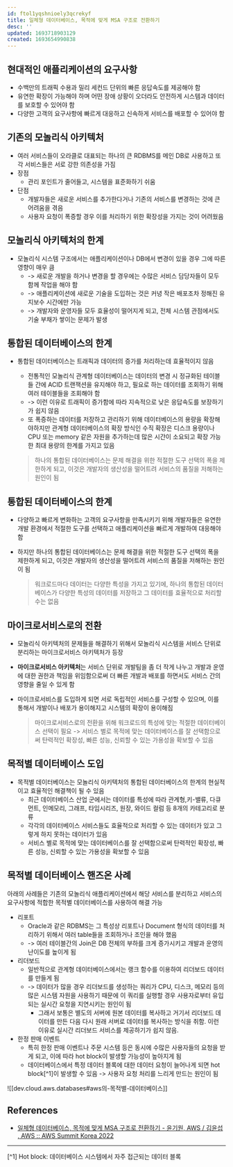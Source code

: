 ```yaml
---
id: ftol1yqshnioely3qcrekyf
title: 일체형 데이터베이스, 목적에 맞게 MSA 구조로 전환하기
desc: ''
updated: 1693718903129
created: 1693654990838
---
```


## 현대적인 애플리케이션의 요구사항
- 수백만의 트래픽 수용과 밀리 세컨드 단위의 빠른 응답속도를 제공해야 함
- 유연한 확장이 가능해야 하며 어떤 장애 상황이 오더라도 안전하게 시스템과 데이터를 보호할 수 있어야 함
- 다양한 고객의 요구사항에 빠르게 대응하고 신속하게 서비스를 배포할 수 있어야 함

## 기존의 모놀리식 아키텍처
- 여러 서비스들이 오라클로 대표되는 하나의 큰 RDBMS를 메인 DB로 사용하고 또 각 서비스들은 서로 강한 의존성을 가짐
- 장점
	- 관리 포인트가 줄어들고, 시스템을 표준화하기 쉬움
- 단점
	- 개발자들은 새로운 서비스를 추가한다거나 기존의 서비스를 변경하는 것에 큰 어려움을 겪음
	- 사용자 요청이 폭증할 경우 이를 처리하기 위한 확장성을 가지는 것이 어려웠음

## 모놀리식 아키텍처의 한계
- 모놀리식 시스템 구조에서는 애플리케이션이나 DB에서 변경이 있을 경우 그에 따른 영향이 매우 큼
	- -> 새로운 개발을 하거나 변경을 할 경우에는 수많은 서비스 담당자들이 모두 함께 작업을 해야 함
	- -> 애플리케이션에 새로운 기술을 도입하는 것은 커녕 작은 배포조차 정해진 유지보수 시간에만 가능
	- -> 개발자와 운영자들 모두 효율성이 떨어지게 되고, 전체 시스템 관점에서도 기술 부채가 쌓이는 문제가 발생

## 통합된 데이터베이스의 한계
- 통합된 데이터베이스는 트래픽과 데이터의 증가를 처리하는데 효율적이지 않음
	- 전통적인 모놀리식 관계형 데이터베이스는 데이터의 변경 시 정규화된 테이블들 간에 ACID 트랜잭션을 유지해야 하고, 필요로 하는 데이터를 조회하기 위해 여러 테이블들을 조회해야 함
	- -> 이런 이유로 트래픽이 증가함에 따라 지속적으로 낮은 응답속도를 보장하기가 쉽지 않음
	- 또 폭증하는 데이터를 저장하고 관리하기 위해 데이터베이스의 용량을 확장해야하지만 관계형 데이터베이스의 확장 방식인 수직 확장은 디스크 용량이나 CPU 또는 memory 같은 자원을 추가하는데 많은 시간이 소요되고 확장 가능한 최대 용량의 한계를 가지고 있음

  > 하나의 통합된 데이터베이스는 문제 해결을 위한 적절한 도구 선택의 폭을 제한하게 되고, 이것은 개발자의 생산성을 떨어트려 서비스의 품질을 저해하는 원인이 됨

## 통합된 데이터베이스의 한계
- 다양하고 빠르게 변화하는 고객의 요구사항을 만족시키기 위해 개발자들은 유연한 개발 환경에서 적절한 도구를 선택하고 애플리케이션을 빠르게 개발하여 대응해야 함
- 하지만 하나의 통합된 데이터베이스는 문제 해결을 위한 적절한 도구 선택의 폭을 제한하게 되고, 이것은 개발자의 생산성을 떨어트려 서비스의 품질을 저해하는 원인이 됨

    > 워크로드마다 데이터는 다양한 특성을 가지고 있기에, 하나의 통합된 데이터베이스가 다양한 특성의 데이터를 저장하고 그 데이터를 효율적으로 처리할 수는 없음

## 마이크로서비스로의 전환
- 모놀리식 아키텍처의 문제들을 해결하기 위해서 모놀리식 시스템을 서비스 단위로 분리하는 마이크로서비스 아키텍처가 등장
- **마이크로서비스 아키텍처**는 서비스 단위로 개발팀을 좀 더 작게 나누고 개발과 운영에 대한 권한과 책임을 위임함으로써 더 빠른 개발과 배포를 하면서도 서비스 간의 영향을 줄일 수 있게 함
- 마이크로서비스를 도입하게 되면 서로 독립적인 서비스를 구성할 수 있으며, 이를 통해서 개발이나 배포가 용이해지고 시스템의 확장이 용이해짐

    > 마이크로서비스로의 전환을 위해 워크로드의 특성에 맞는 적절한 데이터베이스 선택이 필요 -> 서비스 별로 목적에 맞는 데이터베이스를 잘 선택함으로써 탄력적인 확장성, 빠른 성능, 신뢰할 수 있는 가용성을 확보할 수 있음

## 목적별 데이터베이스 도입
- 목적별 데이터베이스는 모놀리식 아키텍처의 통합된 데이터베이스의 한계의 현실적이고 효율적인 해결책이 될 수 있음
	- 최근 데이터베이스 산업 군에서는 데이터를 특성에 따라 관계형,키-밸류, 다큐먼트, 인메모리, 그래프, 타임시리즈, 원장, 와이드 컬럼 등 8개의 카테고리로 분류
	- 각각의 데이터베이스 서비스들도 효율적으로 처리할 수 있는 데이터가 있고 그렇게 하지 못하는 데이터가 있음
	- 서비스 별로 목적에 맞는 데이터베이스를 잘 선택함으로써 탄력적인 확장성, 빠른 성능, 신뢰할 수 있는 가용성을 확보할 수 있음

## 목적별 데이터베이스 핸즈온 사례
아래의 사례들은 기존의 모놀리식 애플리케이션에서 해당 서비스를 분리하고 서비스의 요구사항에 적합한 목적별 데이터베이스를 사용하여 해결 가능

- 리포트
	- Oracle과 같은 RDBMS는 그 특성상 리포트나 Document 형식의 데이터를 처리하기 위해서 여러 table들을 조회하거나 조인을 해야 했음 
	- -> 여러 테이블간의 Join은 DB 전체의 부하를 크게 증가시키고 개발과 운영의 난이도를 높이게 됨
- 리더보드
	- 일반적으로 관계형 데이터베이스에서는 랭크 함수를 이용하여 리더보드 데이터를 만들게 됨
	- -> 데이터가 많을 경우 리더보드를 생성하는 쿼리가 CPU, 디스크, 메모리 등의 많은 시스템 자원을 사용하기 때문에 이 쿼리를 실행할 경우 사용자로부터 유입되는 실시간 요청을 지연시키는 원인이 됨
		- 그래서 보통은 별도의 서버에 원본 데이터를 복사하고 거기서 리더보드 데이터를 만든 다음 다시 원래 서버로 데이터를 복사하는 방식을 취함. 이런 이유로 실시간 리더보드 서비스를 제공하기가 쉽지 않음.
- 한정 판매 이벤트
	- 특히 한정 판매 이벤트나 주문 시스템 등은 동시에 수많은 사용자들의 요청을 받게 되고, 이에 따라 hot block이 발생할 가능성이 높아지게 됨
	- 데이터베이스에서 특정 데이터 블록에 대한 데이터 요청이 늘어나게 되면 hot block[^1]이 발생할 수 있음 -> 사용자 요청 처리를 느리게 만드는 원인이 됨

![[dev.cloud.aws.databases#aws의-목적별-데이터베이스]]

## References
- [일체형 데이터베이스, 목적에 맞게 MSA 구조로 전환하기 - 윤기원, AWS / 김윤섭 , AWS :: AWS Summit Korea 2022](https://www.youtube.com/watch?v=R4-mC4D_JN4)

---

[^1] Hot block: 데이터베이스 시스템에서 자주 접근되는 데이터 블록